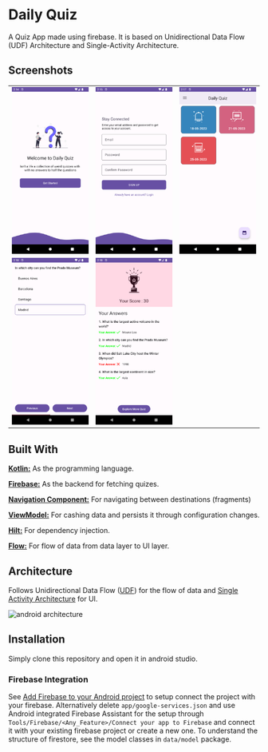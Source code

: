 # Daily Quiz

A Quiz App made using firebase. It is based on Unidirectional Data Flow (UDF) Architecture and
Single-Activity Architecture.

## Screenshots

|                                                        |                                                       |                                                     |
|--------------------------------------------------------|-------------------------------------------------------|-----------------------------------------------------|
| ![welcome_screenshot](image/Screenshot_1685004298.png) | ![signup_screenshot](image/Screenshot_1685004306.png) | ![home_screenshot](image/Screenshot_1685004456.png) |
| ![quiz_screenshot](image/Screenshot_1685004487.png)    | ![result_screenshot](image/Screenshot_1685004510.png) |                                                     |

## Built With

[**Kotlin:**](https://kotlinlang.org/) As the programming language.

[**Firebase:**](https://firebase.google.com/) As the backend for fetching quizes.

[**Navigation
Component:**](https://developer.android.com/guide/navigation/navigation-getting-started) For
navigating between destinations (fragments)

[**ViewModel:**](https://developer.android.com/guide/navigation/navigation-getting-started) For
cashing data and persists it through configuration changes.

[**Hilt:**](https://developer.android.com/training/dependency-injection/hilt-android) For dependency
injection.

[**Flow:**](https://developer.android.com/kotlin/flow) For flow of data from data layer to UI layer.

## Architecture

Follows Unidirectional Data Flow ([UDF](https://developer.android.com/topic/architecture)) for the
flow of data and [Single Activity Architecture](https://youtu.be/2k8x8V77CrU) for UI.

![android architecture](https://developer.android.com/static/topic/libraries/architecture/images/mad-arch-overview.png)

## Installation

Simply clone this repository and open it in android studio.

### Firebase Integration

See [Add Firebase to your Android project](https://firebase.google.com/docs/android/setup) to setup
connect the project with your firebase. Alternatively delete `app/google-services.json` and use
Android integrated Firebase Assistant for the setup
through `Tools/Firebase/<Any_Feature>/Connect your app to Firebase` and connect it with your
existing firebase project or create a new one. To understand the structure of firestore, see the
model classes in `data/model` package.
